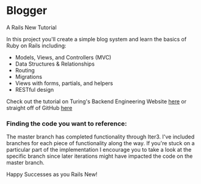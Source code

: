 # Blogger
A Rails New Tutorial

In this project you'll create a simple blog system and learn the basics of Ruby on Rails including:

* Models, Views, and Controllers (MVC)
* Data Structures & Relationships
* Routing
* Migrations
* Views with forms, partials, and helpers
* RESTful design

Check out the tutorial on Turing's Backend Engineering Website [here](http://backend.turing.io/module2/misc/blogger) or straight off of GitHub [here](https://github.com/turingschool/backend-curriculum-site/blob/gh-pages/module2/misc/blogger.md)

### Finding the code you want to reference:
The master branch has completed functionality through Iter3. 
I've included branches for each piece of functionality along the way. If you're stuck on a particular part of the implementation I encourage you to take a look at the specific branch since later iterations might have impacted the code on the master branch. 



Happy Successes as you Rails New!

